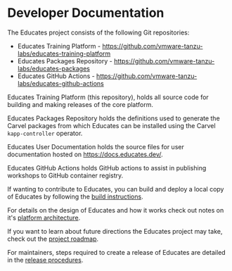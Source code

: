 Developer Documentation
=======================

The Educates project consists of the following Git repositories:

* Educates Training Platform - https://github.com/vmware-tanzu-labs/educates-training-platform
* Educates Packages Repository - https://github.com/vmware-tanzu-labs/educates-packages
* Educates GitHub Actions - https://github.com/vmware-tanzu-labs/educates-github-actions

Educates Training Platform (this repository), holds all source code for building and making releases of the core platform.

Educates Packages Repository holds the definitions used to generate the Carvel packages from which Educates can be installed using the Carvel ``kapp-controller`` operator.

Educates User Documentation holds the source files for user documentation hosted on https://docs.educates.dev/.

Educates GitHub Actions holds GitHub actions to assist in publishing workshops to GitHub container registry.

If wanting to contribute to Educates, you can build and deploy a local copy of Educates by following the [build instructions](build-instructions.md).

For details on the design of Educates and how it works check out notes on it's [platform architecture](platform-architecture.md).

If you want to learn about future directions the Educates project may take, check out the [project roadmap](project-roadmap.md).

For maintainers, steps required to create a release of Educates are detailed in the [release procedures](release-procedures.md).
